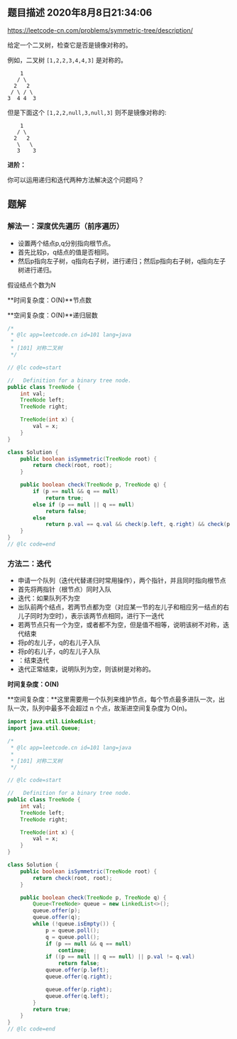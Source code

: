 ## 题目描述	2020年8月8日21:34:06

https://leetcode-cn.com/problems/symmetric-tree/description/

给定一个二叉树，检查它是否是镜像对称的。

 

例如，二叉树 `[1,2,2,3,4,4,3]` 是对称的。

```
    1
   / \
  2   2
 / \ / \
3  4 4  3
```

 

但是下面这个 `[1,2,2,null,3,null,3]` 则不是镜像对称的:

```
    1
   / \
  2   2
   \   \
   3    3
```

 

**进阶：**

你可以运用递归和迭代两种方法解决这个问题吗？

## 题解

### 解法一：深度优先遍历（前序遍历）

- 设置两个结点p,q分别指向根节点。
- 首先比较p，q结点的值是否相同。
- 然后p指向左子树，q指向右子树，进行递归；然后p指向右子树，q指向左子树进行递归。

假设结点个数为N

**时间复杂度：O(N)**节点数

**空间复杂度：O(N)**递归层数

```java
/*
 * @lc app=leetcode.cn id=101 lang=java
 *
 * [101] 对称二叉树
 */

// @lc code=start

//   Definition for a binary tree node.
public class TreeNode {
    int val;
    TreeNode left;
    TreeNode right;

    TreeNode(int x) {
        val = x;
    }
}

class Solution {
    public boolean isSymmetric(TreeNode root) {
        return check(root, root);
    }

    public boolean check(TreeNode p, TreeNode q) {
        if (p == null && q == null)
            return true;
        else if (p == null || q == null)
            return false;
        else
            return p.val == q.val && check(p.left, q.right) && check(p.right, q.left);
    }
}
// @lc code=end

```

### 方法二：迭代

- 申请一个队列（迭代代替递归时常用操作），两个指针，并且同时指向根节点
- 首先将两指针（根节点）同时入队
- 迭代：如果队列不为空
- 出队前两个结点，若两节点都为空（对应某一节的左儿子和相应另一结点的右儿子同时为空时），表示该两节点相同，进行下一迭代
- 若两节点只有一个为空，或者都不为空，但是值不相等，说明该树不对称，迭代结束
- 将p的左儿子，q的右儿子入队
- 将p的右儿子，q的左儿子入队
- ：结束迭代
- 迭代正常结束，说明队列为空，则该树是对称的。

**时间复杂度：O(N)**

**空间复杂度：**这里需要用一个队列来维护节点，每个节点最多进队一次，出队一次，队列中最多不会超过 n 个点，故渐进空间复杂度为 O(n)。

```java
import java.util.LinkedList;
import java.util.Queue;

/*
 * @lc app=leetcode.cn id=101 lang=java
 *
 * [101] 对称二叉树
 */

// @lc code=start

//   Definition for a binary tree node.
public class TreeNode {
    int val;
    TreeNode left;
    TreeNode right;

    TreeNode(int x) {
        val = x;
    }
}

class Solution {
    public boolean isSymmetric(TreeNode root) {
        return check(root, root);
    }

    public boolean check(TreeNode p, TreeNode q) {
        Queue<TreeNode> queue = new LinkedList<>();
        queue.offer(p);
        queue.offer(q);
        while (!queue.isEmpty()) {
            p = queue.poll();
            q = queue.poll();
            if (p == null && q == null)
                continue;
            if ((p == null || q == null) || p.val != q.val)
                return false;
            queue.offer(p.left);
            queue.offer(q.right);

            queue.offer(p.right);
            queue.offer(q.left);
        }
        return true;
    }
}
// @lc code=end

```

